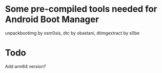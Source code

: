 # Some pre-compiled tools needed for Android Boot Manager

unpackbootimg by osm0sis,
dtc by obastani, dtimgextract by s0be

# Todo
Add arm64 version?
